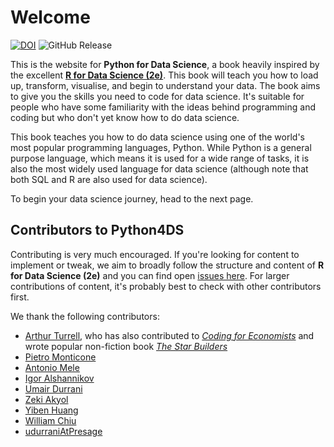 # Welcome

[![DOI](https://zenodo.org/badge/496994611.svg)](https://zenodo.org/doi/10.5281/zenodo.10518241)  ![GitHub Release](https://img.shields.io/github/v/release/aeturrell/python4DS)

This is the website for **Python for Data Science**, a book heavily inspired by the excellent [**R for Data Science (2e)**](https://r4ds.hadley.nz/). This book will teach you how to load up, transform, visualise, and begin to understand your data. The book aims to give you the skills you need to code for data science. It's suitable for people who have some familiarity with the ideas behind programming and coding but who don't yet know how to do data science.

This book teaches you how to do data science using one of the world's most popular programming languages, Python. While Python is a general purpose language, which means it is used for a wide range of tasks, it is also the most widely used language for data science (although note that both SQL and R are also used for data science).

To begin your data science journey, head to the next page.

## Contributors to Python4DS

Contributing is very much encouraged. If you're looking for content to implement or tweak, we aim to broadly follow the structure and content of **R for Data Science (2e)** and you can find open [issues here](https://github.com/aeturrell/python4DS/issues). For larger contributions of content, it's probably best to check with other contributors first.

We thank the following contributors:

- [Arthur Turrell](https://aeturrell.com/), who has also contributed to [*Coding for Economists*](https://aeturrell.github.io/coding-for-economists) and wrote popular non-fiction book [*The Star Builders*](https://aeturrell.com/thestarbuilders/thestarbuilders.html)
- [Pietro Monticone](https://github.com/pitmonticone)
- [Antonio Mele](https://github.com/meleantonio)
- [Igor Alshannikov](https://github.com/alshan)
- [Umair Durrani](https://github.com/durraniu)
- [Zeki Akyol](https://github.com/zekiakyol)
- [Yiben Huang](https://github.com/yibenhuang)
- [William Chiu](https://github.com/crossxwill)
- [udurraniAtPresage](https://github.com/udurraniAtPresage)
